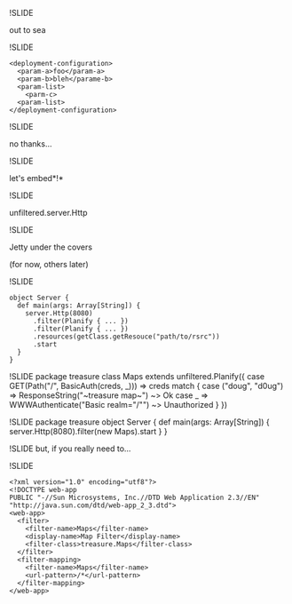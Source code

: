 !SLIDE

out to sea

!SLIDE

    <deployment-configuration>
      <param-a>foo</param-a>
      <param-b>bleh</parame-b>
      <param-list>
        <parm-c>
      <param-list>
    </deployment-configuration>

!SLIDE

no thanks...

!SLIDE

let's embed*!*

!SLIDE

unfiltered.server.Http

!SLIDE

Jetty under the covers

(for now, others later)
   
!SLIDE

    object Server {
      def main(args: Array[String]) {
        server.Http(8080)
          .filter(Planify { ... })
          .filter(Planify { ... })
          .resources(getClass.getResouce("path/to/rsrc"))
          .start
      }
    }

!SLIDE
    package treasure
    class Maps extends unfiltered.Planify({
      case GET(Path("/", BasicAuth(creds, _))) => creds match {
        case ("doug", "d0ug") => 
          ResponseString("~treasure map~") ~> Ok
        case _ => 
          WWWAuthenticate("Basic realm=\"/\"") ~> Unauthorized
      }
    })

!SLIDE
    package treasure
    object Server {
      def main(args: Array[String]) {
        server.Http(8080).filter(new Maps).start
      }
    }

!SLIDE
but, if you really need to...

!SLIDE

    <?xml version="1.0" encoding="utf8"?>
    <!DOCTYPE web-app
    PUBLIC "-//Sun Microsystems, Inc.//DTD Web Application 2.3//EN"
    "http://java.sun.com/dtd/web-app_2_3.dtd">
    <web-app>
      <filter>
        <filter-name>Maps</filter-name>
        <display-name>Map Filter</display-name>
        <filter-class>treasure.Maps</filter-class>
      </filter>
      <filter-mapping>
        <filter-name>Maps</filter-name>
        <url-pattern>/*</url-pattern>
      </filter-mapping>
    </web-app>
